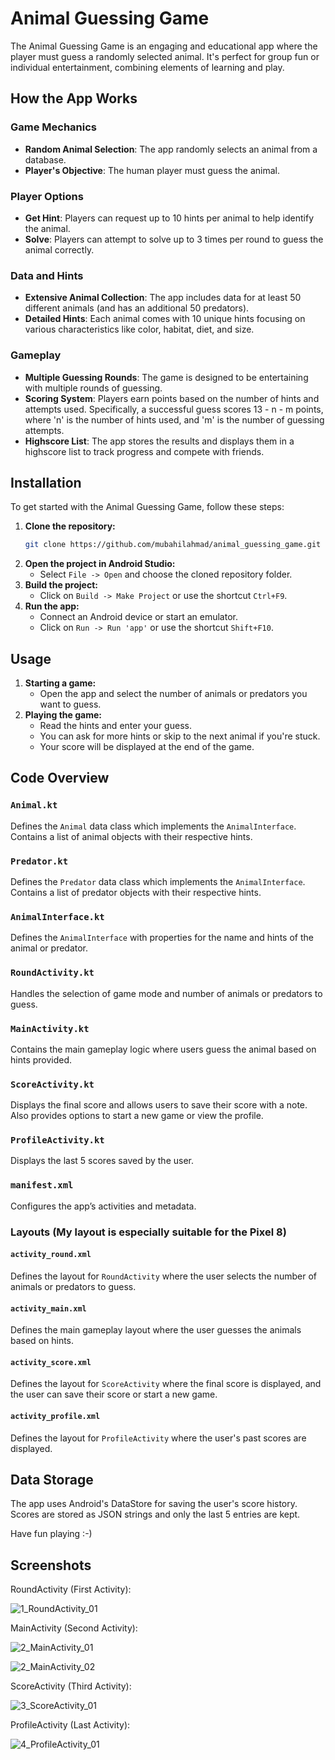 # Animal Guessing Game

The Animal Guessing Game is an engaging and educational app where the player must guess a randomly selected animal. 
It's perfect for group fun or individual entertainment, combining elements of learning and play.

## How the App Works

### Game Mechanics

- **Random Animal Selection**: The app randomly selects an animal from a database.
- **Player's Objective**: The human player must guess the animal.

### Player Options

- **Get Hint**: Players can request up to 10 hints per animal to help identify the animal.
- **Solve**: Players can attempt to solve up to 3 times per round to guess the animal correctly.

### Data and Hints

- **Extensive Animal Collection**: The app includes data for at least 50 different animals (and has an additional 50 predators).
- **Detailed Hints**: Each animal comes with 10 unique hints focusing on various characteristics like color, habitat, diet, and size.

### Gameplay

- **Multiple Guessing Rounds**: The game is designed to be entertaining with multiple rounds of guessing.
- **Scoring System**: Players earn points based on the number of hints and attempts used. Specifically, 
     a successful guess scores 13 - n - m points, where 'n' is the number of hints used, and 'm' is the number of guessing attempts.
- **Highscore List**: The app stores the results and displays them in a highscore list to track progress and compete with friends.

## Installation

To get started with the Animal Guessing Game, follow these steps:

1. **Clone the repository:**
   ```bash
   git clone https://github.com/mubahilahmad/animal_guessing_game.git
   ```
2. **Open the project in Android Studio:**
   - Select `File -> Open` and choose the cloned repository folder.
3. **Build the project:**
   - Click on `Build -> Make Project` or use the shortcut `Ctrl+F9`.
4. **Run the app:**
   - Connect an Android device or start an emulator.
   - Click on `Run -> Run 'app'` or use the shortcut `Shift+F10`.

## Usage

1. **Starting a game:**
   - Open the app and select the number of animals or predators you want to guess.
2. **Playing the game:**
   - Read the hints and enter your guess.
   - You can ask for more hints or skip to the next animal if you're stuck.
   - Your score will be displayed at the end of the game.

## Code Overview

### `Animal.kt`
Defines the `Animal` data class which implements the `AnimalInterface`. Contains a list of animal objects with their respective hints.

### `Predator.kt`
Defines the `Predator` data class which implements the `AnimalInterface`. Contains a list of predator objects with their respective hints.

### `AnimalInterface.kt`
Defines the `AnimalInterface` with properties for the name and hints of the animal or predator.

### `RoundActivity.kt`
Handles the selection of game mode and number of animals or predators to guess.

### `MainActivity.kt`
Contains the main gameplay logic where users guess the animal based on hints provided.

### `ScoreActivity.kt`
Displays the final score and allows users to save their score with a note. Also provides options to start a new game or view the profile.

### `ProfileActivity.kt`
Displays the last 5 scores saved by the user.

### `manifest.xml`
Configures the app’s activities and metadata.

### Layouts (My layout is especially suitable for the Pixel 8)

#### `activity_round.xml`
Defines the layout for `RoundActivity` where the user selects the number of animals or predators to guess.

#### `activity_main.xml`
Defines the main gameplay layout where the user guesses the animals based on hints.

#### `activity_score.xml`
Defines the layout for `ScoreActivity` where the final score is displayed, and the user can save their score or start a new game.

#### `activity_profile.xml`
Defines the layout for `ProfileActivity` where the user's past scores are displayed.

## Data Storage
The app uses Android's DataStore for saving the user's score history. Scores are stored as JSON strings and only the last 5 entries are kept.

Have fun playing :-)


## Screenshots

RoundActivity (First Activity):

![1_RoundActivity_01](https://github.com/mubahilahmad/animal_guessing_game/assets/171627590/2d913061-2038-4283-b315-d74e52d2af2d)


MainActivity (Second Activity):

![2_MainActivity_01](https://github.com/mubahilahmad/animal_guessing_game/assets/171627590/5c5ef6bd-3edf-4248-b394-501c35298660)

![2_MainActivity_02](https://github.com/mubahilahmad/animal_guessing_game/assets/171627590/7e137ddf-56db-4dfd-bb6b-5d72fef56554)


ScoreActivity (Third Activity):

![3_ScoreActivity_01](https://github.com/mubahilahmad/animal_guessing_game/assets/171627590/69151c88-5b32-44c1-81a6-142eb1e8e34f)


ProfileActivity (Last Activity):

![4_ProfileActivity_01](https://github.com/mubahilahmad/animal_guessing_game/assets/171627590/81b4f5f7-e28f-405a-92e7-6c6487d0e296)
